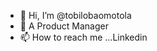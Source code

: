- 👋 Hi, I’m @tobilobaomotola
- 👀 A Product Manager
- 📫 How to reach me ...Linkedin

<!---
tobilobaomotola/tobilobaomotola is a ✨ special ✨ repository because its `README.md` (this file) appears on your GitHub profile.
You can click the Preview link to take a look at your changes.
--->
